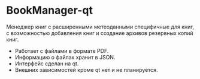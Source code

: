 # BookManager-qt
Менеджер книг с расширенными метеоданными специфичные для книг, с возможностью добавления книг и создание архивов резервных копий книг.  
- Работает с файлами в формате PDF. 
- Информацию о файлах хранит в JSON.
- Интерфейс сделан на qt. 
- Внешних зависимостей кроме qt нет и не планируется.
